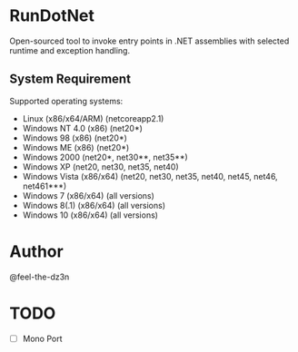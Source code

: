 # RunDotNet

Open-sourced tool to invoke entry points in .NET assemblies with selected runtime and exception handling.

## System Requirement

Supported operating systems:
- Linux (x86/x64/ARM) (netcoreapp2.1)
- Windows NT 4.0 (x86) (net20*)
- Windows 98 (x86) (net20*)
- Windows ME (x86) (net20*)
- Windows 2000 (net20*, net30**, net35**)
- Windows XP (net20, net30, net35, net40)
- Windows Vista (x86/x64) (net20, net30, net35, net40, net45, net46, net461***)
- Windows 7 (x86/x64) (all versions)
- Windows 8(.1) (x86/x64) (all versions)
- Windows 10 (x86/x64) (all versions)

# Author

@feel-the-dz3n

# TODO

- [ ] Mono Port
